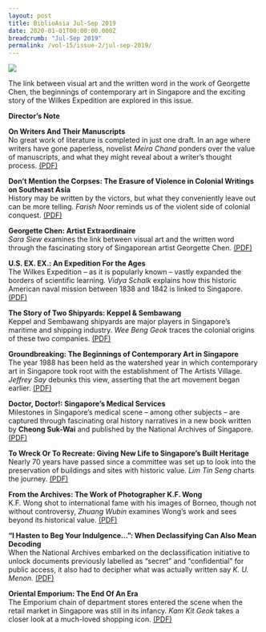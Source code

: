 ```yaml
---
layout: post
title: BiblioAsia Jul-Sep 2019
date: 2020-01-01T00:00:00.000Z
breadcrumb: "Jul-Sep 2019"
permalink: /vol-15/issue-2/jul-sep-2019/
---
```


<img src=“/images/Vol-15-issue-2/vol15_iss2.jpg”>

The link between visual art and the written word in the work of Georgette Chen, the beginnings of contemporary art in Singapore and the exciting story of the Wilkes Expedition are explored in this issue.

**Director’s Note**
 
**On Writers And Their Manuscripts**<br>
No great work of literature is completed in just one draft. In an age where writers have gone paperless, novelist *Meira Chand* ponders over the value of manuscripts, and what they might reveal about a writer’s thought process.  [(PDF)](/past-issues/pdf/vol-15/v15-issue2_Writers.pdf)
 
**Don’t Mention the Corpses: The Erasure of Violence in Colonial Writings on Southeast Asia**<br>
History may be written by the victors, but what they conveniently leave out can be more telling. *Farish Noor* reminds us of the violent side of colonial conquest.  [(PDF)](/past-issues/pdf/vol-15/v15-issue2_Corpses.pdf)
 
**Georgette Chen: Artist Extraordinaire**<br>
*Sara Siew* examines the link between visual art and the written word through the fascinating story of Singaporean artist Georgette Chen.  [(PDF)](/past-issues/pdf/vol-15/v15-issue2_Georgette.pdf)
 
**U.S. EX. EX.: An Expedition For the Ages**<br>
The Wilkes Expedition – as it is popularly known – vastly expanded the borders of scientific learning. *Vidya Schalk* explains how this historic American naval mission between 1838 and 1842 is linked to Singapore.  [(PDF)](/past-issues/pdf/vol-15/v15-issue2_US.pdf)
 
**The Story of Two Shipyards: Keppel & Sembawang**<br>
Keppel and Sembawang shipyards are major players in Singapore’s maritime and shipping industry. *Wee Beng Geok* traces the colonial origins of these two companies.  [(PDF)](/past-issues/pdf/vol-15/v15-issue2_Shipyards.pdf)
 
**Groundbreaking: The Beginnings of Contemporary Art in Singapore**<br>
The year 1988 has been held as the watershed year in which contemporary art in Singapore took root with the establishment of The Artists Village. *Jeffrey Say* debunks this view, asserting that the art movement began earlier.  [(PDF)](/past-issues/pdf/vol-15/v15-issue2_Groundbreaking.pdf)
 
**Doctor, Doctor!: Singapore’s Medical Services**<br>
Milestones in Singapore’s medical scene – among other subjects – are captured through fascinating oral history narratives in a new book written by **Cheong Suk-Wai** and published by the National Archives of Singapore.  [(PDF)](/past-issues/pdf/vol-15/v15-issue2_Doctor.pdf)
 
**To Wreck Or To Recreate: Giving New Life to Singapore’s Built Heritage**<br>
Nearly 70 years have passed since a committee was set up to look into the preservation of buildings and sites with historic value. *Lim Tin Seng* charts the journey.  [(PDF)](/past-issues/pdf/vol-15/v15-issue2_Recreate.pdf)
 
**From the Archives: The Work of Photographer K.F. Wong**<br>
K.F. Wong shot to international fame with his images of Borneo, though not without controversy, *Zhuang Wubin* examines Wong’s work and sees beyond its historical value.  [(PDF)](/past-issues/pdf/vol-15/v15-issue2_KFWong.pdf)
 
**“I Hasten to Beg Your Indulgence…”: When Declassifying Can Also Mean Decoding**<br>
When the National Archives embarked on the declassification initiative to unlock documents previously labelled as “secret” and “confidential” for public access, it also had to decipher what was actually written say *K. U. Menon.*  [(PDF)](/past-issues/pdf/vol-15/v15-issue2_Beg.pdf)
 
**Oriental Emporium: The End Of An Era**<br>
The Emporium chain of department stores entered the scene when the retail market in Singapore was still in its infancy. *Kam Kit Geok* takes a closer look at a much-loved shopping icon.  [(PDF)](/past-issues/pdf/vol-15/v15-issue2_Oriental.pdf)
 
 


